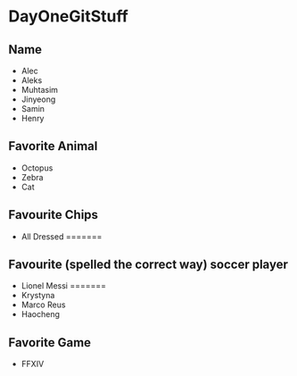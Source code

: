 # DayOneGitStuff

## Name
- Alec
- Aleks
- Muhtasim
- Jinyeong
- Samin 
- Henry

## Favorite Animal
- Octopus
- Zebra
- Cat

## Favourite Chips
- All Dressed
=======
## Favourite (spelled the correct way) soccer player
- Lionel Messi
=======
- Krystyna
- Marco Reus
- Haocheng
## Favorite Game
- FFXIV
